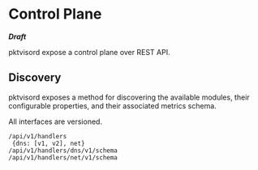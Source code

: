 # Control Plane

**_Draft_**

pktvisord expose a control plane over REST API.

## Discovery

pktvisord exposes a method for discovering the available modules, their configurable properties, and their associated
metrics schema.

All interfaces are versioned.

```
/api/v1/handlers
 {dns: [v1, v2], net}
/api/v1/handlers/dns/v1/schema
/api/v1/handlers/net/v1/schema

```

